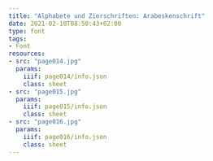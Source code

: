 ```yaml
---
title: "Alphabete und Zierschriften: Arabeskenschrift"
date: 2021-02-10T08:50:43+02:00
type: font
tags:
- Font
resources:
- src: "page014.jpg"
  params:
    iiif: page014/info.json
    class: sheet
- src: "page015.jpg"
  params:
    iiif: page015/info.json
    class: sheet
- src: "page016.jpg"
  params:
    iiif: page016/info.json
    class: sheet
---
```


